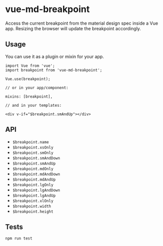 # vue-md-breakpoint

Access the current breakpoint from the material design spec inside a Vue app.
Resizing the browser will update the breakpoint accordingly.

## Usage

You can use it as a plugin or mixin for your app.

    import Vue from 'vue';
    import breakpoint from 'vue-md-breakpoint';

    Vue.use(breakpoint);

    // or in your app/component:

    mixins: [breakpoint],

    // and in your templates:

    <div v-if="$breakpoint.smAndUp"></div>

## API

- `$breakpoint.name`
- `$breakpoint.xsOnly`
- `$breakpoint.smOnly`
- `$breakpoint.smAndDown`
- `$breakpoint.smAndUp`
- `$breakpoint.mdOnly`
- `$breakpoint.mdAndDown`
- `$breakpoint.mdAndUp`
- `$breakpoint.lgOnly`
- `$breakpoint.lgAndDown`
- `$breakpoint.lgAndUp`
- `$breakpoint.xlOnly`
- `$breakpoint.width`
- `$breakpoint.height`

## Tests

    npm run test

